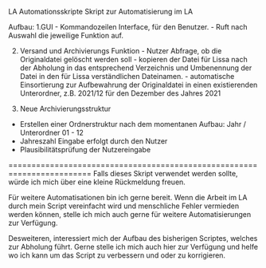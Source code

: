 LA Automationsskripte
Skript zur Automatisierung  im LA

Aufbau:
  1.GUI
    - Kommandozeilen Interface, für den Benutzer.
    - Ruft nach Auswahl die jeweilige Funktion auf.
    
  2. Versand und Archivierungs Funktion
    - Nutzer Abfrage, ob die Originaldatei gelöscht werden soll
    - kopieren der Datei für Lissa nach der Abholung in das
    entsprechend Verzeichnis und Umbenennung der Datei in den
    für Lissa verständlichen Dateinamen.
    - automatische Einsortierung zur Aufbewahrung der Originaldatei in einen existierenden
    Unterordner, z.B. 2021/12 für den Dezember des Jahres 2021
 
 3. Neue Archivierungsstruktur
  - Erstellen einer Ordnerstruktur nach dem momentanen Aufbau:
    Jahr / Unterordner 01 - 12 
  - Jahreszahl Eingabe erfolgt durch den Nutzer 
  - Plausibilitätsprüfung der Nutzereingabe

========================================================================
Falls dieses Skript verwendet werden sollte, würde ich mich über 
eine kleine Rückmeldung freuen. 

Für weitere Automatisationen bin ich gerne bereit.
Wenn die Arbeit im LA durch mein Script vereinfacht wird und 
menschliche Fehler vermieden werden können, stelle ich mich auch gerne
für weitere Automatisierungen zur Verfügung.

Desweiteren, interessiert mich der Aufbau des bisherigen Scriptes, welches zur Abholung führt.
Gerne stelle ich mich auch hier zur Verfügung und helfe wo ich kann um das Script zu verbessern und oder zu korrigieren.
